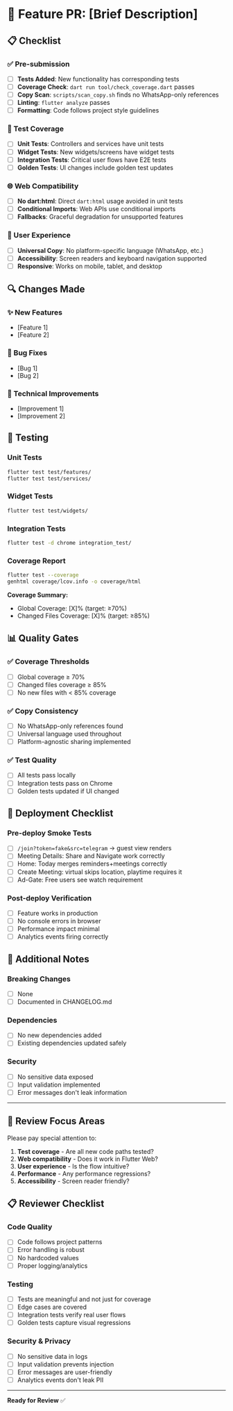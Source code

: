 # 🚀 Feature PR: [Brief Description]

## 📋 Checklist

### ✅ Pre-submission
- [ ] **Tests Added**: New functionality has corresponding tests
- [ ] **Coverage Check**: `dart run tool/check_coverage.dart` passes
- [ ] **Copy Scan**: `scripts/scan_copy.sh` finds no WhatsApp-only references
- [ ] **Linting**: `flutter analyze` passes
- [ ] **Formatting**: Code follows project style guidelines

### 🧪 Test Coverage
- [ ] **Unit Tests**: Controllers and services have unit tests
- [ ] **Widget Tests**: New widgets/screens have widget tests
- [ ] **Integration Tests**: Critical user flows have E2E tests
- [ ] **Golden Tests**: UI changes include golden test updates

### 🌐 Web Compatibility
- [ ] **No dart:html**: Direct `dart:html` usage avoided in unit tests
- [ ] **Conditional Imports**: Web APIs use conditional imports
- [ ] **Fallbacks**: Graceful degradation for unsupported features

### 📱 User Experience
- [ ] **Universal Copy**: No platform-specific language (WhatsApp, etc.)
- [ ] **Accessibility**: Screen readers and keyboard navigation supported
- [ ] **Responsive**: Works on mobile, tablet, and desktop

## 🔍 Changes Made

### ✨ New Features
- [Feature 1]
- [Feature 2]

### 🐛 Bug Fixes
- [Bug 1]
- [Bug 2]

### 🔧 Technical Improvements
- [Improvement 1]
- [Improvement 2]

## 🧪 Testing

### Unit Tests
```bash
flutter test test/features/
flutter test test/services/
```

### Widget Tests
```bash
flutter test test/widgets/
```

### Integration Tests
```bash
flutter test -d chrome integration_test/
```

### Coverage Report
```bash
flutter test --coverage
genhtml coverage/lcov.info -o coverage/html
```

**Coverage Summary:**
- Global Coverage: [X]% (target: ≥70%)
- Changed Files Coverage: [X]% (target: ≥85%)

## 📊 Quality Gates

### ✅ Coverage Thresholds
- [ ] Global coverage ≥ 70%
- [ ] Changed files coverage ≥ 85%
- [ ] No new files with < 85% coverage

### ✅ Copy Consistency
- [ ] No WhatsApp-only references found
- [ ] Universal language used throughout
- [ ] Platform-agnostic sharing implemented

### ✅ Test Quality
- [ ] All tests pass locally
- [ ] Integration tests pass on Chrome
- [ ] Golden tests updated if UI changed

## 🚀 Deployment Checklist

### Pre-deploy Smoke Tests
- [ ] `/join?token=fake&src=telegram` → guest view renders
- [ ] Meeting Details: Share and Navigate work correctly
- [ ] Home: Today merges reminders+meetings correctly
- [ ] Create Meeting: virtual skips location, playtime requires it
- [ ] Ad-Gate: Free users see watch requirement

### Post-deploy Verification
- [ ] Feature works in production
- [ ] No console errors in browser
- [ ] Performance impact minimal
- [ ] Analytics events firing correctly

## 📝 Additional Notes

### Breaking Changes
- [ ] None
- [ ] Documented in CHANGELOG.md

### Dependencies
- [ ] No new dependencies added
- [ ] Existing dependencies updated safely

### Security
- [ ] No sensitive data exposed
- [ ] Input validation implemented
- [ ] Error messages don't leak information

---

## 🎯 Review Focus Areas

Please pay special attention to:
1. **Test coverage** - Are all new code paths tested?
2. **Web compatibility** - Does it work in Flutter Web?
3. **User experience** - Is the flow intuitive?
4. **Performance** - Any performance regressions?
5. **Accessibility** - Screen reader friendly?

## 📋 Reviewer Checklist

### Code Quality
- [ ] Code follows project patterns
- [ ] Error handling is robust
- [ ] No hardcoded values
- [ ] Proper logging/analytics

### Testing
- [ ] Tests are meaningful and not just for coverage
- [ ] Edge cases are covered
- [ ] Integration tests verify real user flows
- [ ] Golden tests capture visual regressions

### Security & Privacy
- [ ] No sensitive data in logs
- [ ] Input validation prevents injection
- [ ] Error messages are user-friendly
- [ ] Analytics events don't leak PII

---

**Ready for Review** ✅

<!-- 
Template variables:
- Replace [Brief Description] with actual feature name
- Fill in coverage percentages from `dart run tool/check_coverage.dart`
- Update feature/bug lists with actual changes
- Add any specific testing instructions
-->
